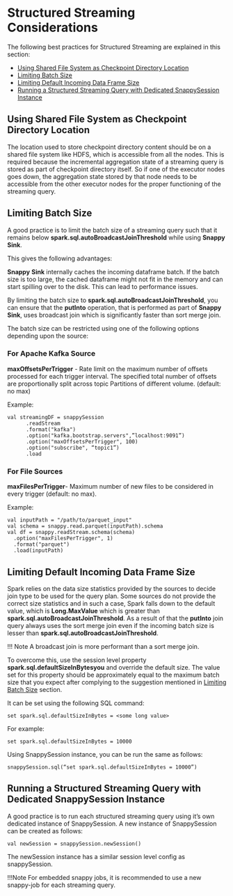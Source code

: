 # Structured Streaming Considerations

The following best practices for Structured Streaming are explained in this section:

*	[Using Shared File System as Checkpoint Directory Location](#sharefilesys)
*	[Limiting Batch Size](#limitbatchsize)
*	[Limiting Default Incoming Data Frame Size](#limitdefaultincoming)
*	[Running a Structured Streaming Query with Dedicated SnappySession Instance](#dedicatedsnappysession)

<a id= sharefilesys> </a>
## Using Shared File System as Checkpoint Directory Location

The location used to store checkpoint directory content should be on a shared file system like HDFS, which is accessible from all the nodes. This is required because the incremental aggregation state of a streaming query is stored as part of checkpoint directory itself. So if one of the executor nodes goes down, the aggregation state stored by that node needs to be accessible from the other executor nodes for the proper functioning of the streaming query.

<a id= limitbatchsize> </a>
## Limiting Batch Size
A good practice is to limit the batch size of a streaming query such that it remains below **spark.sql.autoBroadcastJoinThreshold** while using **Snappy** **Sink**.

This gives the following advantages:

**Snappy** **Sink** internally caches the incoming dataframe batch. If the batch size is too large, the cached dataframe might not fit in the memory and can start spilling over to the disk. This can lead to performance issues.

By limiting the batch size to **spark.sql.autoBroadcastJoinThreshold**, you can ensure that the **putInto** operation, that is performed as part of **Snappy** **Sink**, uses broadcast join which is significantly faster than sort merge join.

The batch size can be restricted using one of the following options depending upon the source:

### For Apache Kafka Source

**maxOffsetsPerTrigger** - Rate limit on the maximum number of offsets processed for each trigger interval. The specified total number of offsets are proportionally split across topic Partitions of different volume. (default: no max)

Example:

```
val streamingDF = snappySession
      .readStream
      .format("kafka")
      .option("kafka.bootstrap.servers",”localhost:9091”)
      .option("maxOffsetsPerTrigger", 100)
      .option("subscribe", “topic1”)
      .load
```

### For File Sources

**maxFilesPerTrigger**- Maximum number of new files to be considered in every trigger (default: no max).

Example:

```
val inputPath = "/path/to/parquet_input"
val schema = snappy.read.parquet(inputPath).schema
val df = snappy.readStream.schema(schema)
  .option("maxFilesPerTrigger", 1)
  .format("parquet")
  .load(inputPath)
```

<a id= limitdefaultincoming> </a>
## Limiting Default Incoming Data Frame Size

Spark relies on the data size statistics provided by the sources to decide join type to be used for the query plan.
Some sources do not provide the correct size statistics and in such a case, Spark falls down to the default value, which is **Long.MaxValue** which is greater than **spark.sql.autoBroadcastJoinThreshold**. As a result of that the **putInto** join query always uses the sort merge join even if the incoming batch size is lesser than **spark.sql.autoBroadcastJoinThreshold**.

!!! Note
	A broadcast join is more performant than a sort merge join.

To overcome this, use the session level property **spark.sql.defaultSizeInBytesyou** and override the default size. The value set for this property should be approximately equal to the maximum batch size that you expect after complying to the suggestion mentioned in [Limiting Batch Size](#limitbatchsize) section.

It can be set using the following SQL command: 

```
set spark.sql.defaultSizeInBytes = <some long value>
```

For example:

```
set spark.sql.defaultSizeInBytes = 10000
```

Using SnappySession instance, you can be run the same as follows: 

```
snappySession.sql(“set spark.sql.defaultSizeInBytes = 10000”)
```

<a id= dedicatedsnappysession> </a>
## Running a Structured Streaming Query with Dedicated SnappySession Instance

A good practice is to run each structured streaming query using it’s own dedicated instance of SnappySession. 
A new instance of SnappySession can be created as follows:

```
val newSession = snappySession.newSession()
```

The newSession instance has a similar session level config as snappySession.

!!!Note
	For embedded snappy jobs, it is recommended to use a new snappy-job for each streaming query.

